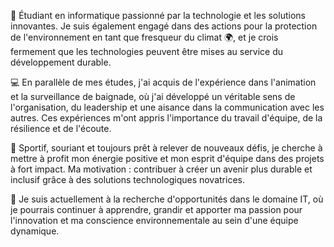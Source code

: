 🌱 Étudiant en informatique passionné par la technologie et les solutions innovantes. 
Je suis également engagé dans des actions pour la protection de l'environnement en tant que fresqueur du climat 🌍,
et je crois fermement que les technologies peuvent être mises au service du développement durable.

💻 En parallèle de mes études,
j'ai acquis de l'expérience dans l'animation et la surveillance de baignade, 
où j'ai développé un véritable sens de l'organisation, 
du leadership et une aisance dans la communication avec les autres. 
Ces expériences m'ont appris l'importance du travail d'équipe, de la résilience et de l'écoute.

🤝 Sportif, souriant et toujours prêt à relever de nouveaux défis, 
je cherche à mettre à profit mon énergie positive et mon esprit d'équipe dans des projets à fort impact. 
Ma motivation : contribuer à créer un avenir plus durable et inclusif grâce à des solutions technologiques novatrices.

🚀 Je suis actuellement à la recherche d'opportunités dans le domaine IT, 
où je pourrais continuer à apprendre, grandir et apporter ma passion pour l'innovation et ma conscience environnementale au sein d'une équipe dynamique.

